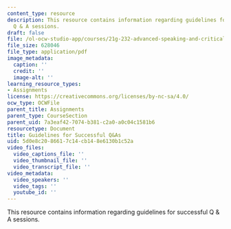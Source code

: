 ```yaml
---
content_type: resource
description: This resource contains information regarding guidelines for successful
  Q & A sessions.
draft: false
file: /ol-ocw-studio-app/courses/21g-232-advanced-speaking-and-critical-listening-skills-els-spring-2007/5d0e8c2086617c14cb148e6130b1c52a_MIT21G_232S07_QA_sessions.pdf
file_size: 628046
file_type: application/pdf
image_metadata:
  caption: ''
  credit: ''
  image-alt: ''
learning_resource_types:
- Assignments
license: https://creativecommons.org/licenses/by-nc-sa/4.0/
ocw_type: OCWFile
parent_title: Assignments
parent_type: CourseSection
parent_uid: 7a3eaf42-7074-b381-c2a0-a0c04c1581b6
resourcetype: Document
title: Guidelines for Successful Q&As
uid: 5d0e8c20-8661-7c14-cb14-8e6130b1c52a
video_files:
  video_captions_file: ''
  video_thumbnail_file: ''
  video_transcript_file: ''
video_metadata:
  video_speakers: ''
  video_tags: ''
  youtube_id: ''
---
```

This resource contains information regarding guidelines for successful Q & A sessions.